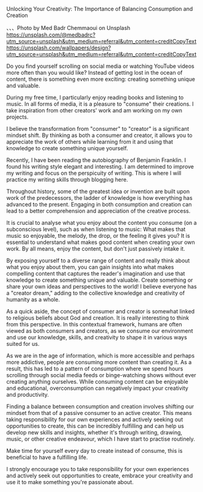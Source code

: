 Unlocking Your Creativity: The Importance of Balancing Consumption and Creation


、、、Photo by Med Badr Chemmaoui on Unsplash
https://unsplash.com/@medbadrc?utm_source=unsplash&utm_medium=referral&utm_content=creditCopyText
https://unsplash.com/wallpapers/design?utm_source=unsplash&utm_medium=referral&utm_content=creditCopyText

Do you find yourself scrolling on social media or watching YouTube videos more often than you would like? Instead of getting lost in the ocean of content, there is something even more exciting: creating something unique and valuable.

During my free time, I particularly enjoy reading books and listening to music. In all forms of media, it is a pleasure to "consume" their creations. I take inspiration from other creators' work and am working on my own projects.

I believe the transformation from "consumer" to "creator" is a significant mindset shift. By thinking as both a consumer and creator, it allows you to appreciate the work of others while learning from it and using that knowledge to create something unique yourself.

Recently, I have been reading the autobiography of Benjamin Franklin. I found his writing style elegant and interesting. I am determined to improve my writing and focus on the perspicuity of writing. This is where I will practice my writing skills through blogging here.

Throughout history, some of the greatest idea or invention are built upon work of the predecessors, the ladder of knowledge is how everything has advanced to the present. Engaging in both consumption and creation can lead to a better comprehension and appreciation of the creative process.

It is crucial to analyse what you enjoy about the content you consume (on a subconscious level), such as when listening to music: What makes that music so enjoyable, the melody, the drop, or the feeling it gives you? It is essential to understand what makes good content when creating your own work. By all means, enjoy the content, but don't just passively intake it.

By exposing yourself to a diverse range of content and really think about what you enjoy about them, you can gain insights into what makes compelling content that captures the reader's imagination and use that knowledge to create something unique and valuable. Create something or share your own ideas and perspectives to the world! I believe everyone has a "creator dream," adding to the collective knowledge and creativity of humanity as a whole.

As a quick aside, the concept of consumer and creator is somewhat linked to religious beliefs about God and creation. It is really interesting to think from this perspective. In this contextual framework, humans are often viewed as both consumers and creators, as we consume our environment and use our knowledge, skills, and creativity to shape it in various ways suited for us.

As we are in the age of information, which is more accessible and perhaps more addictive, people are consuming more content than creating it. As a result, this has led to a pattern of consumption where we spend hours scrolling through social media feeds or binge-watching shows without ever creating anything ourselves. While consuming content can be enjoyable and educational, overconsumption can negatively impact your creativity and productivity.

Finding a balance between consumption and creation involves shifting our mindset from that of a passive consumer to an active creator. This means taking responsibility for our own experiences and actively seeking out opportunities to create, this can be incredibly fulfilling and can help us develop new skills and insights, whether it's through writing, drawing, music, or other creative endeavour, which I have start to practise routinely.

Make time for yourself every day to create instead of consume, this is beneficial to have a fulfilling life.

I strongly encourage you to take responsibility for your own experiences and actively seek out opportunities to create, embrace your creativity and use it to make something you're passionate about.